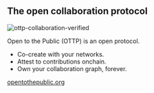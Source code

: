 ## The open collaboration protocol

![ottp-collaboration-verified](https://github.com/opentothepublic/.github/assets/112738805/719ef998-3451-423f-a489-3e849948abbd)

Open to the Public (OTTP) is an open protocol.
- Co-create with your networks.
- Attest to contributions onchain.
- Own your collaboration graph, forever.

[opentothepublic.org](https://opentothepublic.org)
